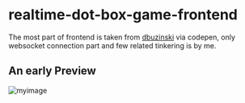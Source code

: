 # realtime-dot-box-game-frontend

The most part of frontend is taken from [dbuzinski](https://codepen.io/dbuzinski/pen/JZrZbJ) via codepen, only websocket connection part and few related tinkering is by me.

## An early Preview

![myimage](https://user-images.githubusercontent.com/52189866/159986844-54012d58-6132-43ca-96d9-d790e2cc550b.gif)
